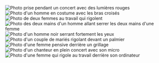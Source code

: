 <img data-gallery-tag="Concert" class="gallery-item" src="./assets/images/gallery/concerts/aaron-paul-wnX-fXzB6Cw-unsplash.jpg" alt="Photo prise pendant un concert avec des lumières rouges" >
<img data-gallery-tag="Entreprises" class="gallery-item" src="./assets/images/gallery/entreprise/ali-morshedlou-WMD64tMfc4k-unsplash.jpg" alt="Photo d'un homme en costume avec les bras croisés">
<img data-gallery-tag="Entreprises" class="gallery-item" src="./assets/images/gallery/entreprise/jason-goodman-tHO1_OuKbg0-unsplash.jpg" alt="Photo de deux femmes au travail qui rigolent">
<img data-gallery-tag="Mariages" class="gallery-item" src="./assets/images/gallery/mariage/hannah-busing-RvF2R_qMpRk-unsplash.jpg" alt="Photo des deux mains d'un homme allant serrer les deux mains d'une femme">
<img data-gallery-tag="Portrait" class="gallery-item" src="./assets/images/gallery/portraits/ade-tunji-rVkhWWZFAtQ-unsplash.jpg" alt="Photo d'un homme noir serrant fortement les yeux">
<img data-gallery-tag="Mariages" class="gallery-item" src="./assets/images/gallery/mariage/jakob-owens-SiniLJkXhMc-unsplash.jpg" alt="Photo d'un couple de mariés rigolant devant un palmier">
<img data-gallery-tag="Portrait" class="gallery-item" src="./assets/images/gallery/portraits/nino-van-prattenburg - 443cl1uR_8-unsplash.jpg" alt="Photo d'une femme pensive derrière un grillage">
<img data-gallery-tag="Concert" class="gallery-item" src="./assets/images/gallery/concerts/austin-neill-hgO1wFPXl3I-unsplash.jpg" alt="Photo d'un chanteur en plein concert avec son micro"/>
<img data-gallery-tag="Entreprises" class="gallery-item" src="./assets/images/gallery/entreprise/mateus-campos-felipe-Fsgzm8N0hIY-unsplash.jpg" alt="Photo d'une femme qui rigole au travail derrière son ordinateur">